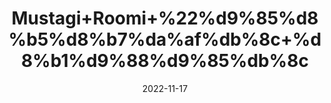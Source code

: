 ---
title: 'Mustagi+Roomi+%22%d9%85%d8%b5%d8%b7%da%af%db%8c+%d8%b1%d9%88%d9%85%db%8c'
date: '2022-11-17' 
metatag: '' 
inventory: '0' 
draft: false 
# meta description 
shortDescripton: 'Mastic+Gum+provides+strength+to+the+stomach+and+intestines.+Appetite+stimulant+action+increases+appetite.'
description: 'Natural+Gums+%d9%82%d8%af%d8%b1%d8%aa%db%8c+%da%af%d9%88%d9%86%d8%af'
longdescription: ''
tags: ''
brand: ''
subCategory: ''
unit: '10 gm-Pk'
sellCount: '0'
featured: True
# product Price
price: '600.0'
# Product Short Description
shortDescription: 'Mastic+Gum+provides+strength+to+the+stomach+and+intestines.+Appetite+stimulant+action+increases+appetite.'
productID: '71BD61BD-653B-ED11-996A-005056B3A416'
type: 'products'
category: 'Natural+Gums+%d9%82%d8%af%d8%b1%d8%aa%db%8c+%da%af%d9%88%d9%86%d8%af' 
thumnailproduct: 'https://eraconnect.blob.core.windows.net/product-images/aminsaddiquidawakhana/581486e8-ca0a-4096-8fa0-f43abe702f72.webp' 
images:
  - image: 'https://eraconnect.blob.core.windows.net/product-images/aminsaddiquidawakhana/581486e8-ca0a-4096-8fa0-f43abe702f72.webp'  
Variants:
---